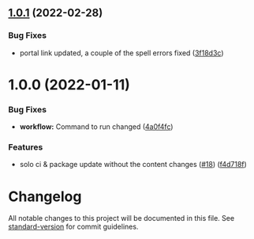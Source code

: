 ## [1.0.1](https://github.com/matter-labs/zksync-web-v2-docs/compare/1.0.0...1.0.1) (2022-02-28)


### Bug Fixes

* portal link updated, a couple of the spell errors fixed ([3f18d3c](https://github.com/matter-labs/zksync-web-v2-docs/commit/3f18d3c3fa59eb2e588ed2fbc7f2c1ad460794b7))

# 1.0.0 (2022-01-11)


### Bug Fixes

* **workflow:** Command to run changed ([4a0f4fc](https://github.com/matter-labs/zksync-web-v2-docs/commit/4a0f4fce3b71f6f3f25cac6400b61e9b9f3f6939))


### Features

* solo ci & package update without the content changes ([#18](https://github.com/matter-labs/zksync-web-v2-docs/issues/18)) ([f4d718f](https://github.com/matter-labs/zksync-web-v2-docs/commit/f4d718fb0b5bfee5195e774e8aeb9f57af868c92))

# Changelog

All notable changes to this project will be documented in this file. See [standard-version](https://github.com/conventional-changelog/standard-version) for commit guidelines.